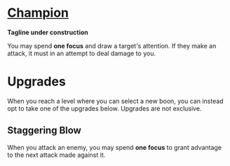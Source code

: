 # [Champion](Champion.md)
**Tagline under construction**

You may spend **one focus** and draw a target's attention. If they make an attack, it must in an attempt to deal damage to you.

# Upgrades
When you reach a level where you can select a new boon, you can instead opt to take one of the upgrades below. Upgrades are not exclusive.

## Staggering Blow
When you attack an enemy, you may spend **one focus** to grant advantage to the next attack made against it.